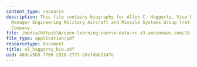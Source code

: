 ```yaml
---
content_type: resource
description: This file contains biography for Allen C. Haggerty, Vice President/General
  Manager Engineering Military Aircraft and Missile Systems Group (retired), The Boeing
  Company.
file: /media/https%3A/open-learning-course-data-rc.s3.amazonaws.com/16-885j-aircraft-systems-engineering-fall-2004/489ca5b5f76629182773b5efdbb2147e_al_haggerty_bio.pdf
file_type: application/pdf
resourcetype: Document
title: al_haggerty_bio.pdf
uid: 489ca5b5-f766-2918-2773-b5efdbb2147e
---
```

